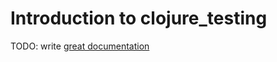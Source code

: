 # Introduction to clojure_testing

TODO: write [great documentation](http://jacobian.org/writing/what-to-write/)
